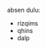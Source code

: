 <!-- ------------------------------- -->
<!--       TURNAMEN KALKULATOR       -->
<!-- ------------------------------- -->

absen dulu:

- rizqims
- qhins
- dalp
